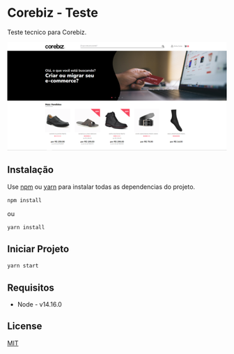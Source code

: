 # Corebiz - Teste

Teste tecnico para Corebiz.

![Pagina principal](https://raw.githubusercontent.com/PauloCesar1218/corebiz-test/master/src/assets/images/Project_Print.PNG?token=AKOZ52NR57M4BHF276WCM5TAVNJYU)

## Instalação

Use [npm](https://www.npmjs.com/) ou [yarn](https://yarnpkg.com/) para instalar todas as dependencias do projeto.

```bash
npm install
```
ou
```bash
yarn install
```

## Iniciar Projeto

```bash
yarn start
```

## Requisitos
- Node - v14.16.0


## License
[MIT](https://choosealicense.com/licenses/mit/)